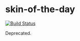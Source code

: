 skin-of-the-day
===============

[![Build Status](https://travis-ci.org/KentCommunications/skin-of-the-day-parser.png)](https://travis-ci.org/KentCommunications/skin-of-the-day-parser)


Deprecated.

